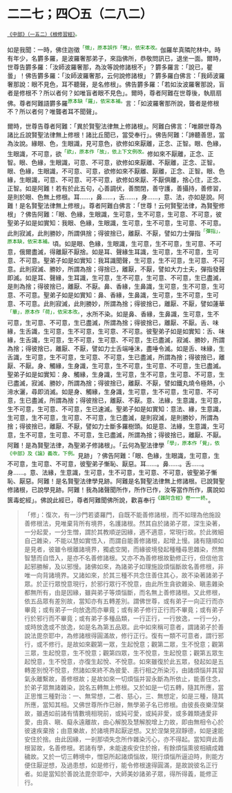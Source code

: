 # 二二七；四〇五（二八二）

<sup><font color="green">[《中部》（一五二）《根修習經》](https://github.com/gwsice/buddhism/blob/master/%E6%97%A9%E6%9C%9F/%E5%8D%97%E4%BC%A0%E4%B8%AD%E9%83%A8/152%20%E6%A0%B9%E4%BF%AE%E4%B9%A0%E7%BB%8F.md)。</font></sup>

如是我聞：一時，佛住迦徵<sup><font color="green">「徵」，原本誤作「微」，依宋本改。</font></sup>伽羅牟真隣陀林中。時有年少，名欝多羅，是波羅奢那弟子，來詣佛所，恭敬問訊已，退坐一面。爾時，世尊告欝多羅：「汝師波羅奢那，為汝等說修諸根不」？欝多羅言：「說已，瞿曇」！佛告欝多羅：「汝師波羅奢那，云何說修諸根」？欝多羅白佛言：「我師波羅奢那說：眼不見色，耳不聽聲，是名修根」。佛告欝多羅：「若如汝波羅奢那說，盲者是修根不？所以者何？如唯盲者眼不見色」。爾時，尊者阿難在世尊後，執扇扇佛。尊者阿難語欝多羅<sup><font color="green">原本缺「羅」，依宋本補。</font></sup>言：「如波羅奢那所說，聾者是修根不？所以者何？唯聾者耳不聞聲」。

爾時，世尊告尊者阿難：「異於賢聖法律無上修諸根」。阿難白佛言：「唯願世尊為諸比丘說賢聖法律無上修根！諸比丘聞已，當受奉行」。佛告阿難：「諦聽善思，當為汝說。緣眼、色，生眼識，見可意色，欲修如來厭離，正念、正智。眼、色緣，生眼識，不可意，欲<sup><font color="green">「欲」，原本作「故」，依上下文例改。</font></sup>修如來不厭離，正念、正智。眼、色緣，生眼識，可意、不可意，欲修如來厭離、不厭離，正念、正智。眼、色緣，生眼識，不可意、可意，欲修如來不厭離、厭離，正念、正智。眼、色緣，生眼識，可意、不可意、可不可意，欲修如來厭、不厭俱離，捨心住，正念、正智。如是阿難！若有於此五句，心善調伏，善關閉，善守護，善攝持，善修習，是則於眼、色無上修根。耳……，鼻……，舌……，身……，意、法，亦如是說。阿難！是名賢聖法律無上修根」。尊者阿難白佛言：「世尊！云何賢聖法律，為賢聖修根」？佛告阿難：「眼、色緣，生眼識，生可意，生不可意，生可意、不可意，彼聖弟子如是如實知：我眼、色緣，生眼識，生可意，生不可意，生可意、不可意。此則寂滅，此則勝妙，所謂俱捨；得彼捨已，離厭、不厭，譬如力士彈指<sup><font color="green">「彈指」，原本缺，依宋本補。</font></sup>頃。如是眼、色緣，生眼識，生可意，生不可意，生可意、不可意，俄爾盡滅，得離厭不厭捨。如是耳、聲緣生耳識，生可意，生不可意，生可意、不可意。聖弟子如是如實知：我耳識聞聲，生可意，生不可意，生可意、不可意。此則寂滅、勝妙，所謂為捨；得捨已，離厭，不厭，譬如大力士夫，彈指發聲即滅。如是耳、聲緣，生耳識，生可意，生不可意，生可意、不可意，生已盡滅，是則為捨；得彼捨已，離厭、不厭。鼻、香緣，生鼻識，生可意，生不可意，生可意、不可意。聖弟子如是如實知：鼻、香緣，生鼻識，生可意，生不可意，生可意、不可意。此則寂滅，此則勝妙，所謂為捨；得彼捨已，離厭、不厭，譬如蓮華<sup><font color="green">「華」，原本作「荷」，依宋本改。</font></sup>，水所不染。如是鼻、香緣，生鼻識，生可意，生不可意，生可意、不可意，生已盡滅，所謂為捨；得彼捨已，離厭、不厭。舌、味緣，生舌識，生可意，生不可意，生可意、不可意。彼聖弟子如是如實知：舌、味緣，生舌識，生可意，生不可意，生可意、不可意，生已盡滅，寂滅、勝妙，所謂為捨；得彼捨已，離厭、不厭，譬如力士舌端唾沫，盡唾令滅。如是舌、味緣，生舌識，生可意，生不可意，生可意、不可意，生已盡滅，所謂為捨；得彼捨已，離厭、不厭。身、觸緣，生身識，生可意，生不可意，生可意、不可意，生已盡滅。聖弟子如是如實知：身、觸緣，生身識，生可意，生不可意，生可意、不可意，生已盡滅，寂滅、勝妙，所謂為捨；得彼捨已，離厭、不厭，譬如鐵丸燒令極熱，小渧水灑，尋即消滅。如是身、觸緣，生身識，生可意，生不可意，生可意、不可意，生已盡滅，所謂為捨；得彼捨已，離厭、不厭。意、法緣，生意識，生可意，生不可意，生可意、不可意，生已速滅。聖弟子如是如實知：意法、緣，生意識，生可意，生不可意，生可意、不可意，生已盡滅，是則寂滅，是則勝妙，所謂為捨；得彼捨已，離厭、不厭，譬如力士斷多羅樹頭。如是意、法緣，生意識，生可意，生不可意，生可意、不可意，生已盡滅，所謂為捨；得彼捨已，離厭、不厭。阿難！是為賢聖法律，為聖弟子修諸根」。「云何為聖法律學<sup><font color="green">「學」，原本作「覺」，依《中部》及《論》義改，下例。</font></sup>見跡」？佛告阿難：「眼、色緣，生眼識，生可意，生不可意，生可意、不可意，彼聖弟子慚恥、厭惡。耳……。鼻……。舌……。身……。意、法緣，生意識，生可意，生不可意，生可意、不可意，彼聖弟子慚恥、厭惡。阿難！是名賢聖法律學見跡。阿難是名賢聖法律無上修諸根。已說賢聖修諸根，已說學見跡。阿難！我為諸聲聞所作，所作已作，汝等當作所作，廣說如篋毒蛇經」。佛說此經已，尊者阿難聞佛所說，歡喜奉行<sup><font color="green">《雜阿含經》卷一一終。</font></sup>。

> 「修」：復次，有一沙門若婆羅門，自既不能善修諸根，而不如理為他施設善修根法，見唯棄背所有境界，名護諸根。然其自於諸弟子眾，深生染著，一分起愛，一分生憎，謂於其教順逆因緣，適不適意，常現行故。於此微細自己雜染，不能以慧如實悟入，而謂自能善修諸根，起增上慢。諸有隨順如是見者，彼雖令根離諸境界，獨處空閑，而緣彼境發起種種尋思雜染，然無智慧而自悟入，是亦不名善修諸根。又亦不為善修根故勤修正行，但信他言起邪勝解，及以邪慢。諸佛如來，為諸弟子如理施設煩惱斷故名善修根，非唯一向背諸境界。又諸如來，於其三種不共念住善住其心，故不染著諸弟子眾。於正行眾悅意現行，於邪行眾行不悅意，由此所生貪欲雜染、瞋恚雜染都無所有，由是因緣，雖與弟子等煩惱斷，而名無上善修諸根。又此修根，依五品眾有差別故，當知亦有五轉差別。謂佛世尊，或有弟子一向正行而亦畢竟；或有弟子一向放逸而亦畢竟；或有弟子修行正行而不畢竟；或有弟子行於邪行而不畢竟；或有弟子多種品類，一行正行，一行放逸，一行一分，或時放逸或不放逸，如是名為第五品眾。此中如來稱可意者，謂諸弟子於善說法毘奈耶中，為修諸根得圓滿故，修行正行。復有一類不可意者，謂行邪行，或不修行。是故如來觀第一眾，生起悅意；觀第二眾，生不悅意；觀第三眾，生起悅意，生不悅意；觀第四眾，生不悅意，生起悅意；觀第五眾生起悅意，生不悅意，亦復生起悅、不悅意。如來雖復於此五眾，發起如是五轉差別悅不悅意，然諸如來終不為彼愛、恚行相之所染污，由諸煩惱并其習氣永離繫故，善修根故；是故如來一切煩惱并習永斷為所依止，能善住念，於弟子眾無諸雜染，說名五轉無上修根。又於如是一切五轉，隨其所應，當正思惟三種對治：一、無常想，二者、慈心，三、無想定，如是三種，隨其所應，當知其相。又佛世尊所作已辦，無學弟子名已修根。由彼長夜樂涅槃故，雖遇如前諸有情數境相現前，或純可愛，或純非愛，或多雜類通愛非愛，由貪、瞋、癡永遠離故，由心解脫及慧解脫增上力故，即由無相令心於彼速疾棄捨；由意樂故，於諸境界起厭逆想。又於涅槃見寂靜德，如是速能安住於捨。由此因緣，一剎那頃失念所作雜染污心，亦不得起。當知齊此善根習故，名善修根。若諸有學，未能速疾安住於捨，有餘煩惱熏彼相續成雜穢故。又於一切三轉境中，憎惡所起諸煩惱故，現行煩惱所逼迫時，則能方便住厭逆想，及過患想，如是修行，能令修根速得圓滿，是故說彼名正行者。如是當知於善說法毘奈耶中，大師美妙諸弟子眾，得所得義，能修正行。